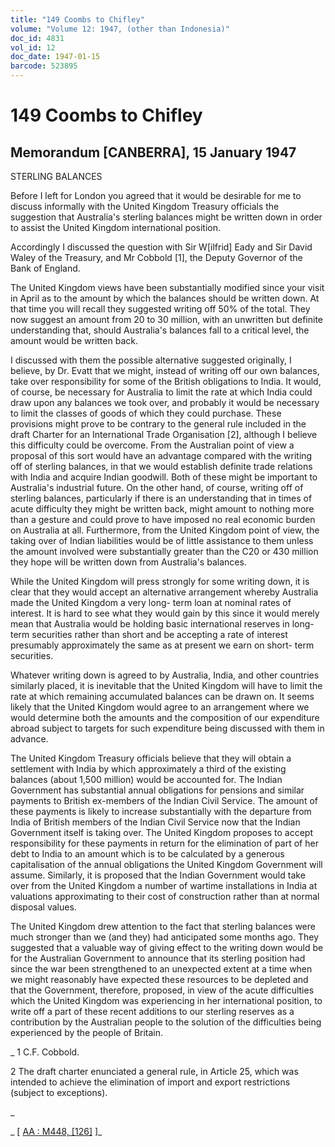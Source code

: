 ```yaml
---
title: "149 Coombs to Chifley"
volume: "Volume 12: 1947, (other than Indonesia)"
doc_id: 4831
vol_id: 12
doc_date: 1947-01-15
barcode: 523895
---
```


# 149 Coombs to Chifley

## Memorandum [CANBERRA], 15 January 1947

STERLING BALANCES

Before I left for London you agreed that it would be desirable for me to discuss informally with the United Kingdom Treasury officials the suggestion that Australia's sterling balances might be written down in order to assist the United Kingdom international position.

Accordingly I discussed the question with Sir W[ilfrid] Eady and Sir David Waley of the Treasury, and Mr Cobbold [1], the Deputy Governor of the Bank of England.

The United Kingdom views have been substantially modified since your visit in April as to the amount by which the balances should be written down. At that time you will recall they suggested writing off 50% of the total. They now suggest an amount from 20 to 30 million, with an unwritten but definite understanding that, should Australia's balances fall to a critical level, the amount would be written back.

I discussed with them the possible alternative suggested originally, I believe, by Dr. Evatt that we might, instead of writing off our own balances, take over responsibility for some of the British obligations to India. It would, of course, be necessary for Australia to limit the rate at which India could draw upon any balances we took over, and probably it would be necessary to limit the classes of goods of which they could purchase. These provisions might prove to be contrary to the general rule included in the draft Charter for an International Trade Organisation [2], although I believe this difficulty could be overcome. From the Australian point of view a proposal of this sort would have an advantage compared with the writing off of sterling balances, in that we would establish definite trade relations with India and acquire Indian goodwill. Both of these might be important to Australia's industrial future. On the other hand, of course, writing off of sterling balances, particularly if there is an understanding that in times of acute difficulty they might be written back, might amount to nothing more than a gesture and could prove to have imposed no real economic burden on Australia at all. Furthermore, from the United Kingdom point of view, the taking over of Indian liabilities would be of little assistance to them unless the amount involved were substantially greater than the C20 or 430 million they hope will be written down from Australia's balances.

While the United Kingdom will press strongly for some writing down, it is clear that they would accept an alternative arrangement whereby Australia made the United Kingdom a very long- term loan at nominal rates of interest. It is hard to see what they would gain by this since it would merely mean that Australia would be holding basic international reserves in long-term securities rather than short and be accepting a rate of interest presumably approximately the same as at present we earn on short- term securities.

Whatever writing down is agreed to by Australia, India, and other countries similarly placed, it is inevitable that the United Kingdom will have to limit the rate at which remaining accumulated balances can be drawn on. It seems likely that the United Kingdom would agree to an arrangement where we would determine both the amounts and the composition of our expenditure abroad subject to targets for such expenditure being discussed with them in advance.

The United Kingdom Treasury officials believe that they will obtain a settlement with India by which approximately a third of the existing balances (about 1,500 million) would be accounted for. The Indian Government has substantial annual obligations for pensions and similar payments to British ex-members of the Indian Civil Service. The amount of these payments is likely to increase substantially with the departure from India of British members of the Indian Civil Service now that the Indian Government itself is taking over. The United Kingdom proposes to accept responsibility for these payments in return for the elimination of part of her debt to India to an amount which is to be calculated by a generous capitalisation of the annual obligations the United Kingdom Government will assume. Similarly, it is proposed that the Indian Government would take over from the United Kingdom a number of wartime installations in India at valuations approximating to their cost of construction rather than at normal disposal values.

The United Kingdom drew attention to the fact that sterling balances were much stronger than we (and they) had anticipated some months ago. They suggested that a valuable way of giving effect to the writing down would be for the Australian Government to announce that its sterling position had since the war been strengthened to an unexpected extent at a time when we might reasonably have expected these resources to be depleted and that the Government, therefore, proposed, in view of the acute difficulties which the United Kingdom was experiencing in her international position, to write off a part of these recent additions to our sterling reserves as a contribution by the Australian people to the solution of the difficulties being experienced by the people of Britain.

_ 1 C.F. Cobbold.

2 The draft charter enunciated a general rule, in Article 25, which was intended to achieve the elimination of import and export restrictions (subject to exceptions).

_

_ [ [AA : M448, [126]](http://www.naa.gov.au/cgi-bin/Search?O=I&Number=523895) ]_

